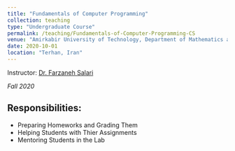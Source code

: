 ```yaml
---
title: "Fundamentals of Computer Programming"
collection: teaching
type: "Undergraduate Course"
permalink: /teaching/Fundamentals-of-Computer-Programming-CS
venue: "Amirkabir University of Technology, Department of Mathematics and Computer Science"
date: 2020-10-01
location: "Terhan, Iran"
---
```

    

Instructor: [Dr. Farzaneh Salari](https://oldsci.razi.ac.ir/en/~f.salari)

*Fall 2020*

## Responsibilities:
- Preparing Homeworks and Grading Them
- Helping Students with Thier Assignments
- Mentoring Students in the Lab